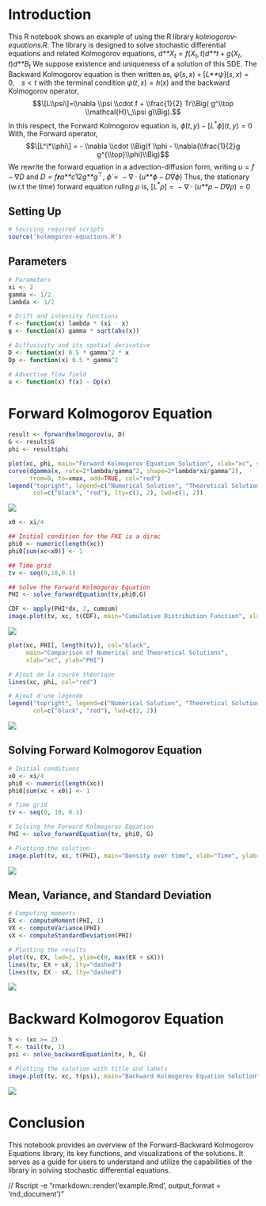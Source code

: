 Introduction
============

This R notebook shows an example of using the R library
*kolmogorov-equations.R*. The library is designed to solve stochastic
differential equations and related Kolmogorov equations,
*d**X*<sub>*t*</sub> = *f*(*X*<sub>*t*</sub>, *t*)*d**t* + *g*(*X*<sub>*t*</sub>, *t*)*d**B*<sub>*t*</sub>
We suppose existence and uniqueness of a solution of this SDE. The
Backward Kolmogorov equation is then written as,
*ψ̇*(*s*, *x*) + \[*L**ψ*\](*s*, *x*) = 0, *s* &lt; *t*
with the terminal condition *ψ*(*t*, *x*) = *h*(*x*) and the backward
Kolmogorov operator,
$$\[L\\psi\]=\\nabla \\psi \\cdot f + \\frac{1}{2} Tr\\Big( g^\\top \\mathcal{H}\_\\psi g\\Big).$$
In this respect, the Forward Kolmogorov equation is,
*ϕ̇*(*t*, *y*) − \[*L*<sup>\*</sup>*ϕ*\](*t*, *y*) = 0
With, the Forward operator,
$$\[L^\*\\phi\] = - \\nabla \\cdot \\Big(f \\phi - \\nabla(\\frac{1}{2}g g^{\\top}\\phi)\\Big)$$
We rewrite the forward equation in a advection-diffusion form, writing
*u* = *f* − ∇*D* and *D* = *f**r**a**c*12*g**g*<sup>⊤</sup>,
*ϕ̇* =  − ∇ ⋅ (*u**ϕ* − *D*∇*ϕ*)
Thus, the stationary (w.r.t the time) forward equation ruling *ρ* is,
\[*L*<sup>\*</sup>*ρ*\] =  − ∇ ⋅ (*u**ρ* − *D*∇*ρ*) = 0

Setting Up
----------

``` r
# Sourcing required scripts
source('kolmogorov-equations.R')
```

Parameters
----------

``` r
# Parameters
xi <- 2
gamma <- 1/2
lambda <- 1/2

# Drift and intensity functions
f <- function(x) lambda * (xi - x)
g <- function(x) gamma * sqrt(abs(x))

# Diffusivity and its spatial derivative
D <- function(x) 0.5 * gamma^2 * x
Dp <- function(x) 0.5 * gamma^2

# Advective flow field
u <- function(x) f(x) - Dp(x)
```

Forward Kolmogorov Equation
===========================

``` r
result <- forwardkolmogorov(u, D)
G <- result$G
phi <- result$phi

plot(xc, phi, main="Forward Kolmogorov Equation Solution", xlab="xc", ylab="phi")
curve(dgamma(x, rate=2*lambda/gamma^2, shape=2*lambda*xi/gamma^2), 
      from=0, to=xmax, add=TRUE, col="red")
legend("topright", legend=c("Numerical Solution", "Theoretical Solution"),
       col=c("black", "red"), lty=c(1, 2), lwd=c(1, 2))
```

![](README_files/figure-markdown_github/unnamed-chunk-3-1.png)

``` r
x0 <- xi/4

## Initial condition for the FKE is a dirac
phi0 <- numeric(length(xc))
phi0[sum(xc<x0)] <- 1 

## Time grid
tv <- seq(0,10,0.1)

## Solve the Forward Kolmogorov Equation
PHI <- solve_forwardEquation(tv,phi0,G)

CDF <- apply(PHI*dx, 2, cumsum)
image.plot(tv, xc, t(CDF), main="Cumulative Distribution Function", xlab="Time", ylab="x")
```

![](README_files/figure-markdown_github/unnamed-chunk-4-1.png)

``` r
plot(xc, PHI[, length(tv)], col="black", 
     main="Comparison of Numerical and Theoretical Solutions",
     xlab="xc", ylab="PHI")

# Ajout de la courbe théorique
lines(xc, phi, col="red")

# Ajout d'une légende
legend("topright", legend=c("Numerical Solution", "Theoretical Solution"),
       col=c("black", "red"), lwd=c(2, 2))
```

![](README_files/figure-markdown_github/unnamed-chunk-5-1.png)

Solving Forward Kolmogorov Equation
-----------------------------------

``` r
# Initial conditions
x0 <- xi/4
phi0 <- numeric(length(xc))
phi0[sum(xc < x0)] <- 1

# Time grid
tv <- seq(0, 10, 0.1)

# Solving the Forward Kolmogorov Equation
PHI <- solve_forwardEquation(tv, phi0, G)

# Plotting the solution
image.plot(tv, xc, t(PHI), main="Density over time", xlab="Time", ylab="xc")
```

![](README_files/figure-markdown_github/unnamed-chunk-6-1.png)

Mean, Variance, and Standard Deviation
--------------------------------------

``` r
# Computing moments
EX <- computeMoment(PHI, 1)
VX <- computeVariance(PHI)
sX <- computeStandardDeviation(PHI)

# Plotting the results
plot(tv, EX, lwd=2, ylim=c(0, max(EX + sX)))
lines(tv, EX + sX, lty="dashed")
lines(tv, EX - sX, lty="dashed")
```

![](README_files/figure-markdown_github/unnamed-chunk-7-1.png)

Backward Kolmogorov Equation
============================

``` r
h <- (xc >= 2)
T <- tail(tv, 1)
psi <- solve_backwardEquation(tv, h, G)

# Plotting the solution with title and labels
image.plot(tv, xc, t(psi), main="Backward Kolmogorov Equation Solution", xlab="Time", ylab="xc")
```

![](README_files/figure-markdown_github/unnamed-chunk-8-1.png)

Conclusion
==========

This notebook provides an overview of the Forward-Backward Kolmogorov
Equations library, its key functions, and visualizations of the
solutions. It serves as a guide for users to understand and utilize the
capabilities of the library in solving stochastic differential
equations.

// Rscript -e “rmarkdown::render(‘example.Rmd’, output\_format =
‘md\_document’)”

